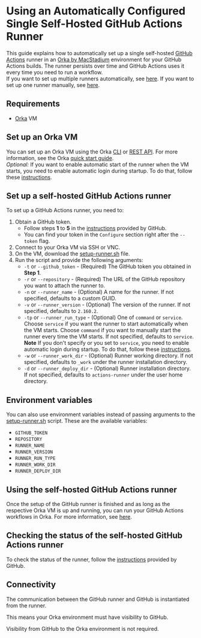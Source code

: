 # Using an Automatically Configured Single Self-Hosted GitHub Actions Runner

This guide explains how to automatically set up a single self-hosted [GitHub Actions][actions] runner in an [Orka by MacStadium][orka] environment for your GitHub Actions builds. The runner persists over time and GitHub Actions uses it every time you need to run a workflow.  
If you want to set up multiple runners automatically, see [here](multiple-self-hosted-runners.md).
If you want to set up one runner manually, see [here](self-hosted-runner-manually.md).

## Requirements

- [Orka][orka] VM

## Set up an Orka VM

You can set up an Orka VM using the Orka [CLI][cli] or [REST API][api]. For more information, see the Orka [quick start guide][quick-start].  
*Optional:* If you want to enable automatic start of the runner when the VM starts, you need to enable automatic login during startup. To do that, follow these [instructions][auto-login].

## Set up a self-hosted GitHub Actions runner

To set up a GitHub Actions runner, you need to:  

1. Obtain a GitHub token. 
    * Follow steps **1** to **5** in the [instructions][add-runner] provided by GitHub.
    * You can find your token in the `Configure` section right after the `--token` flag.
2. Connect to your Orka VM via SSH or VNC.
3. On the VM, download the [setup-runner.sh](scripts/setup-runner.sh) file.
4. Run the script and provide the following arguments:
    * `-t` or `--github_token` - (Required) The GitHub token you obtained in **Step 1**.
    * `-r` or `--repository` - (Required) The URL of the GitHub repository you want to attach the runner to.
    * `-n` or `--runner_name` - (Optional) A name for the runner. If not specified, defaults to a custom GUID.
    * `-v` or `--runner_version` - (Optional) The version of the runner. If not specified, defaults to `2.160.2`.
    * `-tp` or `--runner_run_type` - (Optional) One of `command` or `service`. Choose `service` if you want the runner to start automatically when the VM starts. Choose `command` if you want to manually start the runner every time the VM starts. If not specified, defaults to `service`.  
    **Note** If you don't specify or you set to `service`, you need to enable automatic login during startup. To do that, follow these [instructions][auto-login].
    * `-w` or `--runner_work_dir` - (Optional) Runner working directory. If not specified, defaults to `_work` under the runner installation directory.
    * `-d` or `--runner_deploy_dir` - (Optional) Runner installation directory. If not specified, defaults to `actions-runner` under the user home directory.

## Environment variables

You can also use environment variables instead of passing arguments to the [setup-runner.sh](scripts/setup-runner.sh) script. These are the available variables:

* `GITHUB_TOKEN`
* `REPOSITORY`
* `RUNNER_NAME`
* `RUNNER_VERSION`
* `RUNNER_RUN_TYPE`
* `RUNNER_WORK_DIR`
* `RUNNER_DEPLOY_DIR`

## Using the self-hosted GitHub Actions runner

Once the setup of the GitHub runner is finished and as long as the respective Orka VM is up and running, you can run your GitHub Actions workflows in Orka. For more information, see [here][using-runner].

## Checking the status of the self-hosted GitHub Actions runner

To check the status of the runner, follow the [instructions][status-instructions] provided by GitHub.

## Connectivity

The communication between the GitHub runner and GitHub is instantiated from the runner.

This means your Orka environment must have visibility to GitHub.

Visibility from GitHub to the Orka environment is not required. 

[orka]: https://orkadocs.macstadium.com/docs/getting-started
[cli]: https://orkadocs.macstadium.com/docs/example-cli-workflows
[api]: https://documenter.getpostman.com/view/6574930/S1ETRGzt?version=latest
[quick-start]: https://orkadocs.macstadium.com/docs/quick-start
[actions]: https://github.com/features/actions
[add-runner]: https://help.github.com/en/actions/automating-your-workflow-with-github-actions/adding-self-hosted-runners
[service-runner]: https://help.github.com/en/actions/automating-your-workflow-with-github-actions/configuring-the-self-hosted-runner-application-as-a-service
[auto-login]: https://support.apple.com/en-us/HT201476
[using-runner]: https://help.github.com/en/actions/automating-your-workflow-with-github-actions/using-self-hosted-runners-in-a-workflow
[status-instructions]: https://help.github.com/en/actions/automating-your-workflow-with-github-actions/checking-the-status-of-self-hosted-runners
